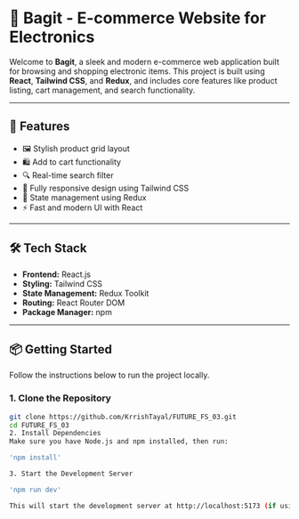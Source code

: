 # 🛒 Bagit - E-commerce Website for Electronics

Welcome to **Bagit**, a sleek and modern e-commerce web application built for browsing and shopping electronic items. This project is built using **React**, **Tailwind CSS**, and **Redux**, and includes core features like product listing, cart management, and search functionality.

---

## 🚀 Features

- 🖼️ Stylish product grid layout
- 🛍️ Add to cart functionality
- 🔍 Real-time search filter
- 📱 Fully responsive design using Tailwind CSS
- 🔄 State management using Redux
- ⚡ Fast and modern UI with React

---

## 🛠️ Tech Stack

- **Frontend:** React.js
- **Styling:** Tailwind CSS
- **State Management:** Redux Toolkit
- **Routing:** React Router DOM
- **Package Manager:** npm

---

## 📦 Getting Started

Follow the instructions below to run the project locally.

### 1. Clone the Repository

```bash
git clone https://github.com/KrrishTayal/FUTURE_FS_03.git
cd FUTURE_FS_03
2. Install Dependencies
Make sure you have Node.js and npm installed, then run:

'npm install'

3. Start the Development Server

'npm run dev'

This will start the development server at http://localhost:5173 (if using Vite).
